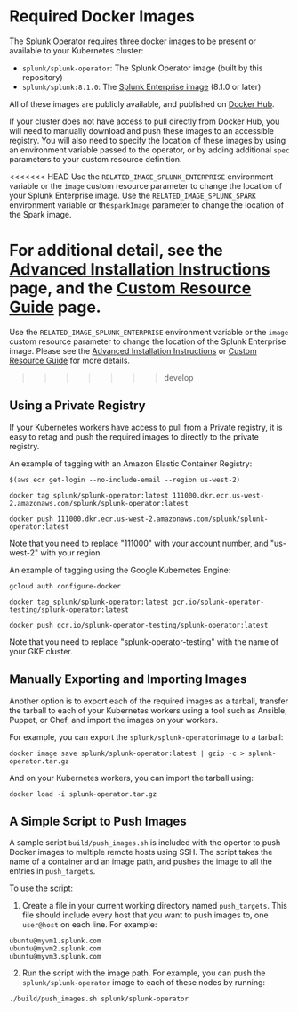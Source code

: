 # Required Docker Images

The Splunk Operator requires three docker images to be present or available to your Kubernetes cluster:

* `splunk/splunk-operator`: The Splunk Operator image (built by this repository)
* `splunk/splunk:8.1.0`: The [Splunk Enterprise image](https://github.com/splunk/docker-splunk) (8.1.0 or later)

All of these images are publicly available, and published on [Docker Hub](https://hub.docker.com/).

If your cluster does not have access to pull directly from Docker Hub, you will need to manually download and push these images to an accessible registry. You will also need to specify the location of these images by using an environment variable passed to the operator, or by adding additional `spec` parameters to your 
custom resource definition.

<<<<<<< HEAD
Use the `RELATED_IMAGE_SPLUNK_ENTERPRISE` environment variable or the `image` custom resource parameter to change the location of your Splunk Enterprise image. Use the `RELATED_IMAGE_SPLUNK_SPARK` environment variable or the`sparkImage` parameter to change the location of the Spark image. 

For additional detail, see the [Advanced Installation Instructions](Install.md) page, and the [Custom Resource Guide](CustomResources.md) page.
=======
Use the `RELATED_IMAGE_SPLUNK_ENTERPRISE` environment variable or the `image`
custom resource parameter to change the location of the Splunk Enterprise
image. Please see the
[Advanced Installation Instructions](Install.md) or
[Custom Resource Guide](CustomResources.md) for more details.
>>>>>>> develop


## Using a Private Registry

If your Kubernetes workers have access to pull from a Private registry, it is easy to retag and push the required images to directly to the private registry.

An example of tagging with an Amazon Elastic Container Registry: 

```
$(aws ecr get-login --no-include-email --region us-west-2)

docker tag splunk/splunk-operator:latest 111000.dkr.ecr.us-west-2.amazonaws.com/splunk/splunk-operator:latest

docker push 111000.dkr.ecr.us-west-2.amazonaws.com/splunk/splunk-operator:latest
```

Note that you need to replace "111000" with your account number, and "us-west-2" with your region.

An example of tagging using the Google Kubernetes Engine:

```
gcloud auth configure-docker

docker tag splunk/splunk-operator:latest gcr.io/splunk-operator-testing/splunk-operator:latest

docker push gcr.io/splunk-operator-testing/splunk-operator:latest
```

Note that you need to replace "splunk-operator-testing" with the name of your GKE cluster.


## Manually Exporting and Importing Images

Another option is to export each of the required images as a tarball, transfer the tarball to each of your Kubernetes workers using a tool such as Ansible, Puppet, or Chef, and import the images on your workers.

For example, you can export the `splunk/splunk-operator`image to a tarball:

```
docker image save splunk/splunk-operator:latest | gzip -c > splunk-operator.tar.gz
```

And on your Kubernetes workers, you can import the tarball using:

```
docker load -i splunk-operator.tar.gz
```


## A Simple Script to Push Images

A sample script `build/push_images.sh`  is included with the opertor to push Docker images to multiple remote hosts using SSH. The script takes the name of a container and an image path, and pushes the image to all the entries in `push_targets`. 

To use the script:

1. Create a file in your current working directory named `push_targets`. This file should include every host that you want to push images to, one `user@host` on each line. For example:

```
ubuntu@myvm1.splunk.com
ubuntu@myvm2.splunk.com
ubuntu@myvm3.splunk.com
```

2. Run the script with the image path. For example, you can push the `splunk/splunk-operator` image to each of these nodes by running:

```
./build/push_images.sh splunk/splunk-operator
```
